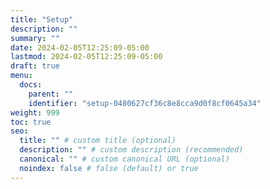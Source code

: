 ```yaml
---
title: "Setup"
description: ""
summary: ""
date: 2024-02-05T12:25:09-05:00
lastmod: 2024-02-05T12:25:09-05:00
draft: true
menu:
  docs:
    parent: ""
    identifier: "setup-0480627cf36c8e8cca9d0f8cf0645a34"
weight: 999
toc: true
seo:
  title: "" # custom title (optional)
  description: "" # custom description (recommended)
  canonical: "" # custom canonical URL (optional)
  noindex: false # false (default) or true
---
```

